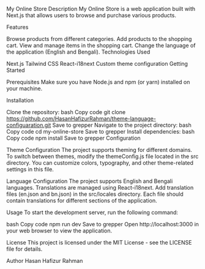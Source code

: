 My Online Store
Description
My Online Store is a web application built with Next.js that allows users to browse and purchase various products.

Features

Browse products from different categories.
Add products to the shopping cart.
View and manage items in the shopping cart.
Change the language of the application (English and Bengali).
Technologies Used

Next.js
Tailwind CSS
React-i18next
Custom theme configuration
Getting Started

Prerequisites
Make sure you have Node.js and npm (or yarn) installed on your machine.

Installation

Clone the repository:
bash
Copy code
git clone https://github.com/HasanHafizurRahman/theme-language-configuaration.git
Save to grepper
Navigate to the project directory:
bash
Copy code
cd my-online-store
Save to grepper
Install dependencies:
bash
Copy code
npm install
Save to grepper
Configuration

Theme Configuration
The project supports theming for different domains. To switch between themes, modify the themeConfig.js file located in the src directory. You can customize colors, typography, and other theme-related settings in this file.

Language Configuration
The project supports English and Bengali languages. Translations are managed using React-i18next. Add translation files (en.json and bn.json) in the src/locales directory. Each file should contain translations for different sections of the application.

Usage
To start the development server, run the following command:

bash
Copy code
npm run dev
Save to grepper
Open http://localhost:3000 in your web browser to view the application.

License
This project is licensed under the MIT License - see the LICENSE file for details.

Author
Hasan Hafizur Rahman